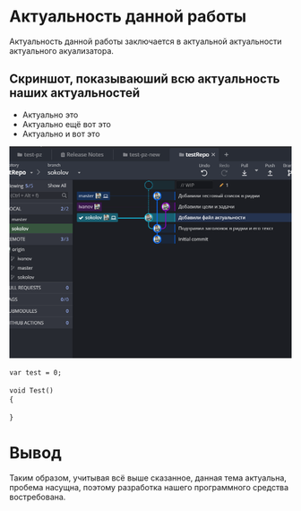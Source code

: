 # Актуальность данной работы
Актуальность данной работы заключается в актуальной актуальности актуального акуализатора.

## Скриншот, показываюший всю актуальность наших актуальностей

* Актуально это
* Актуально ещё вот это
* Актуально и вот это

![GitHub Logo](./Resources/Скриншот.PNG)

```
var test = 0;

void Test() 
{

}
```

# Вывод
Таким образом, учитывая всё выше сказанное, данная тема актуальна, пробема насущна, 
поэтому разработка нашего программного средства востребована.